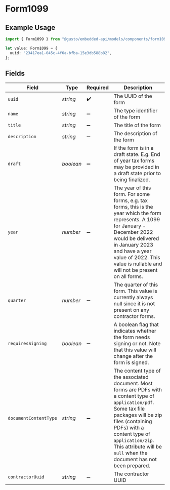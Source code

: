 # Form1099

## Example Usage

```typescript
import { Form1099 } from "@gusto/embedded-api/models/components/form1099.js";

let value: Form1099 = {
  uuid: "23417ea1-045c-4f6a-bfba-15e3db588b82",
};
```

## Fields

| Field                                                                                                                                                                                                                                                                                  | Type                                                                                                                                                                                                                                                                                   | Required                                                                                                                                                                                                                                                                               | Description                                                                                                                                                                                                                                                                            |
| -------------------------------------------------------------------------------------------------------------------------------------------------------------------------------------------------------------------------------------------------------------------------------------- | -------------------------------------------------------------------------------------------------------------------------------------------------------------------------------------------------------------------------------------------------------------------------------------- | -------------------------------------------------------------------------------------------------------------------------------------------------------------------------------------------------------------------------------------------------------------------------------------- | -------------------------------------------------------------------------------------------------------------------------------------------------------------------------------------------------------------------------------------------------------------------------------------- |
| `uuid`                                                                                                                                                                                                                                                                                 | *string*                                                                                                                                                                                                                                                                               | :heavy_check_mark:                                                                                                                                                                                                                                                                     | The UUID of the form                                                                                                                                                                                                                                                                   |
| `name`                                                                                                                                                                                                                                                                                 | *string*                                                                                                                                                                                                                                                                               | :heavy_minus_sign:                                                                                                                                                                                                                                                                     | The type identifier of the form                                                                                                                                                                                                                                                        |
| `title`                                                                                                                                                                                                                                                                                | *string*                                                                                                                                                                                                                                                                               | :heavy_minus_sign:                                                                                                                                                                                                                                                                     | The title of the form                                                                                                                                                                                                                                                                  |
| `description`                                                                                                                                                                                                                                                                          | *string*                                                                                                                                                                                                                                                                               | :heavy_minus_sign:                                                                                                                                                                                                                                                                     | The description of the form                                                                                                                                                                                                                                                            |
| `draft`                                                                                                                                                                                                                                                                                | *boolean*                                                                                                                                                                                                                                                                              | :heavy_minus_sign:                                                                                                                                                                                                                                                                     | If the form is in a draft state. E.g. End of year tax forms may be provided in a draft state prior to being finalized.                                                                                                                                                                 |
| `year`                                                                                                                                                                                                                                                                                 | *number*                                                                                                                                                                                                                                                                               | :heavy_minus_sign:                                                                                                                                                                                                                                                                     | The year of this form. For some forms, e.g. tax forms, this is the year which the form represents. A 1099 for January - December 2022 would be delivered in January 2023 and have a year value of 2022. This value is nullable and will not be present on all forms.                   |
| `quarter`                                                                                                                                                                                                                                                                              | *number*                                                                                                                                                                                                                                                                               | :heavy_minus_sign:                                                                                                                                                                                                                                                                     | The quarter of this form. This value is currently always null since it is not present on any contractor forms.                                                                                                                                                                         |
| `requiresSigning`                                                                                                                                                                                                                                                                      | *boolean*                                                                                                                                                                                                                                                                              | :heavy_minus_sign:                                                                                                                                                                                                                                                                     | A boolean flag that indicates whether the form needs signing or not. Note that this value will change after the form is signed.                                                                                                                                                        |
| `documentContentType`                                                                                                                                                                                                                                                                  | *string*                                                                                                                                                                                                                                                                               | :heavy_minus_sign:                                                                                                                                                                                                                                                                     | The content type of the associated document. Most forms are PDFs with a content type of `application/pdf`. Some tax file packages will be zip files (containing PDFs) with a content type of `application/zip`. This attribute will be `null` when the document has not been prepared. |
| `contractorUuid`                                                                                                                                                                                                                                                                       | *string*                                                                                                                                                                                                                                                                               | :heavy_minus_sign:                                                                                                                                                                                                                                                                     | The contractor UUID                                                                                                                                                                                                                                                                    |